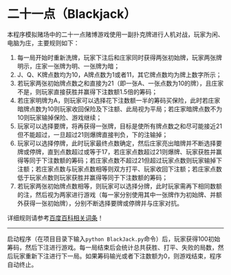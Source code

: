 # 二十一点（Blackjack）
本程序模拟赌场中的二十一点赌博游戏使用一副扑克牌进行人机对战，玩家为闲、电脑为庄，主要规则如下：
1. 每一局开始时重新洗牌，玩家下注后和庄家同时获得两张初始牌，玩家两张牌明示，庄家一张牌为明、一张牌为暗；
2. J、Q、K牌点数均为10，A牌点数为1或者11，其它牌点数均为牌上数字所示；
3. 若玩家两张初始牌点数之和直接为21（即一张A、一张点数为10的牌），且庄家不是，则玩家直接获胜并赢得下注数额1.5倍的筹码；
4. 若庄家明牌为A，则玩家可以选择花下注数额一半的筹码买保险，此时若庄家暗牌点数为10则玩家收回保险及下注额、此局视为平局；若庄家暗牌点数不为10则玩家输掉保险、游戏继续；
5. 玩家可以选择要牌，将再获得一张牌，目标是使所有牌点数之和尽可能接近21但不能超过，一旦超过21则爆牌直接判负，下的注输掉；
6. 玩家可以选择停牌，此时玩家最终点数确定，然后庄家亮出暗牌并不断选择要牌或停牌，直到点数超过或等于17，若庄家点数超过21则爆牌、玩家获胜并赢得等同于下注数额的筹码；若庄家点数不超过21但超过玩家点数则玩家输掉下注额；若庄家点数与玩家点数相等则双方打平、玩家收回下注额；若庄家点数低于玩家点数则玩家获胜并赢得等同于下注数额的筹码；
7. 若玩家两张初始牌点数相等，则玩家可以选择分牌，此时玩家需再下相同数额的注，然后视为两家进行游戏（每一家分别使用其中一张牌作为初始牌、并额外获得一张初始牌），分别不断选择要牌或停牌并与庄家对抗。

详细规则请参考[百度百科相关词条](https://baike.baidu.com/item/21%E7%82%B9/5481683?fromtitle=%E4%BA%8C%E5%8D%81%E4%B8%80%E7%82%B9&fromid=3470636&fr=aladdin)！

---
启动程序（在项目目录下输入`python BlackJack.py`命令）后，玩家获得100初始筹码，然后下注进行游戏。每一局结束后会统计总共获胜、打平、失败的局数，然后玩家重新下注进行下一局。如果筹码输光或者下注数额为0，则游戏结束，程序自动终止。
